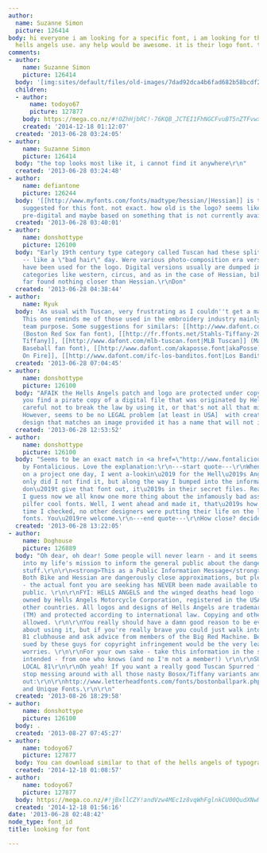 ```yaml
---
author:
  name: Suzanne Simon
  picture: 126414
body: hi everyone i am looking for a specific font, i am looking for the font the
  hells angels use. any help would be awesome. it is their logo font. thanks
comments:
- author:
    name: Suzanne Simon
    picture: 126414
  body: '[img:sites/default/files/old-images/7dad92dca4b6fad682b58bcdf21a9a4c_6535.jpg]'
  children:
  - author:
      name: todoyo67
      picture: 127877
    body: https://mega.co.nz/#!OZhHjbRC!-76KQB_JCTEI1FhNGCFvuBT5nZTFvwxF9jLTUX5vBO0
    created: '2014-12-18 01:12:07'
  created: '2013-06-28 03:24:05'
- author:
    name: Suzanne Simon
    picture: 126414
  body: "the top looks most like it, i cannot find it anywhere\r\n"
  created: '2013-06-28 03:24:48'
- author:
    name: defiantone
    picture: 126244
  body: '[[http://www.myfonts.com/fonts/madtype/hessian/|Hessian]] is the most widely
    suggested for this font. not exact. how old is the logo? seems like it''s probably
    pre-digital and maybe based on something that is not currently available. maybe?'
  created: '2013-06-28 03:40:01'
- author:
    name: donshottype
    picture: 126100
  body: "Early 19th century type category called Tuscan had these split & curled ends
    -- like a \"bad hair\" day. Were various photo-composition era versions that could
    have been used for the logo. Digital versions usually are dumped in various unrelated
    categories like western, circus, and as in the case of Hessian, biker/motor cycle.So
    far found nothing closer than Hessian.\r\nDon"
  created: '2013-06-28 04:38:44'
- author:
    name: Ryuk
  body: 'As usual with Tuscan, very frustrating as I couldn''t get a match or a name.
    This one reminds me of those used in the embroidery industry mainly for baseball
    team purpose. Some suggestions for similars: [[http://www.dafont.com/bosox.font|Bosox]]
    (Boston Red Sox fan font), [[http://fr.ffonts.net/Stahls-Tiffany-2000.font|Stahl''s
    Tiffany]], [[http://www.dafont.com/mlb-tuscan.font|MLB Tuscan]] (Major League
    Baseball fan font), [[http://www.dafont.com/akaposse.font|akaPosse]], [[http://www.dafont.com/high-on-fire.font|High
    On Fire]], [[http://www.dafont.com/ifc-los-banditos.font|Los Banditos]], [[http://www.myfonts.com/fonts/hydro74/h74-warriors|Warriors]]'
  created: '2013-06-28 07:04:45'
- author:
    name: donshottype
    picture: 126100
  body: "AFAIK the Hells Angels patch and logo are protected under copyright. So  if
    you find a pirate copy of a digital file that was originated by Hells Angels be
    careful not to break the law by using it, or that's not all that might be broken:)
    However, seems to be no LEGAL problem [at least in USA]  with creating a new digital
    design that matches an image provided it has a name that will not infringe.\r\nDon"
  created: '2013-06-28 12:53:52'
- author:
    name: donshottype
    picture: 126100
  body: "Seems to be an exact match in <a href=\"http://www.fontalicious.com/project/bike/\">Bike</a>
    by Fontalicious. Love the explanation:\r\n---start quote---\r\nWhen I was working
    on a project one day, I went a-lookin\u2019 for the Hell\u2019s Angels font. Not
    only did I not find it, but along the way I bumped into the information that they
    don\u2019t give that font out, it\u2019s in their secret files. Really guys??
    I guess now we all know one more thing about the infamously bad ass biker gang\u2026they
    pilfer cool fonts. Well, I went ahead and made it, that\u2019s how I roll. Last
    time I checked, no other designers were putting their life on the line making
    fonts. You\u2019re welcome.\r\n---end quote---\r\nHow close? decide for yourself:\r\n[img:sites/default/files/old-images/Bike_5867.jpg]\r\nDon"
  created: '2013-06-28 13:22:05'
- author:
    name: Doghouse
    picture: 126889
  body: "Oh dear, oh dear! Some people will never learn - and it seems to be turning
    into my life's mission to inform the general public about the dangers of this
    stuff.\r\n\r\n<strong>This as a Public Information Message</strong>.\r\n\r\nNB:
    Both Bike and Hessian are dangerously close approximations, but please BEWARE
    - the actual font you are seeking has NEVER been made available to the general
    public. \r\n\r\nFYI: HELLS ANGELS and the winged deaths head logo (R) are trademarks
    owned by Hells Angels Motorcycle Corporation, registered in the USA and in many
    other countries. All logos and designs of Hells Angels are trademark-protected
    (TM) and protected according to international law. Copying and other use is not
    allowed. \r\n\r\nYou really should have a damn good reason to be even thinking
    about using it, but if you're really brave you could just walk into your local
    81 clubhouse and ask advice from members of the Big Red Machine. Believe me, being
    sued by these guys for copyright infringement would be the very least of your
    worries. \r\n\r\nFor your own sake - take this information in the spirit it is
    intended - from one who knows (and no I'm not a member!) \r\n\r\nSUPPORT YOUR
    LOCAL 81\r\n\r\nOh yeah! If you want a really good Tuscan Spurred font you should
    stop messing around with all those nasty Bosox/Tiffany variants and check this
    out:\r\n\r\nhttp://www.letterheadfonts.com/fonts/bostonballpark.php\r\n\r\nRare
    and Unique Fonts.\r\n\r\n"
  created: '2013-08-26 18:29:58'
- author:
    name: donshottype
    picture: 126100
  body: .
  created: '2013-08-27 07:45:27'
- author:
    name: todoyo67
    picture: 127877
  body: You can download similar to that of the hells angels of typography here :https://mega.co.nz/#!OZhHjbRC!-76KQB_JCTEI1FhNGCFvuBT5nZTFvwxF9jLTUX5vBO0
  created: '2014-12-18 01:08:57'
- author:
    name: todoyo67
    picture: 127877
  body: https://mega.co.nz/#!jBxllCZY!andVzw4MEc1z8vqWhFglnkCU00QudXNwNBPiO6q7W_0
  created: '2014-12-18 01:56:16'
date: '2013-06-28 02:48:42'
node_type: font_id
title: looking for font

---
```

